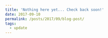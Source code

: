 ```yaml
---
title: 'Nothing here yet... Check back soon!'
date: 2017-09-10
permalink: /posts/2017/09/blog-post/
tags:
  - update
---
```

